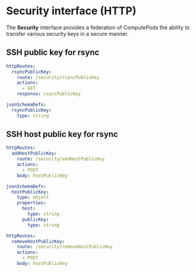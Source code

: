 # Security interface (HTTP)

The **Security** interface provides a federation of ComputePods the
ability to transfer various security keys in a secure manner.

## SSH public key for rsync

```yaml
httpRoutes:
  rsyncPublicKey:
    route: /security/rsyncPublicKey
    actions:
      - GET
    response: rsyncPublicKey
```

```yaml
jsonSchemaDefs:
  rsyncPublicKey:
    type: string
```

## SSH host public key for rsync

```yaml
httpRoutes:
  addHostPublicKey:
    route: /security/addHostPublicKey
    actions:
      - POST
    body: hostPublicKey
```

```yaml
jsonSchemaDefs:
  hostPublicKey:
    type: object
    properties:
      host:
        type: string
      publicKey:
        type: string
```

```yaml
httpRoutes:
  removeHostPublicKey:
    route: /security/removeHostPublicKey
    actions:
      - POST
    body: hostPublicKey
```
